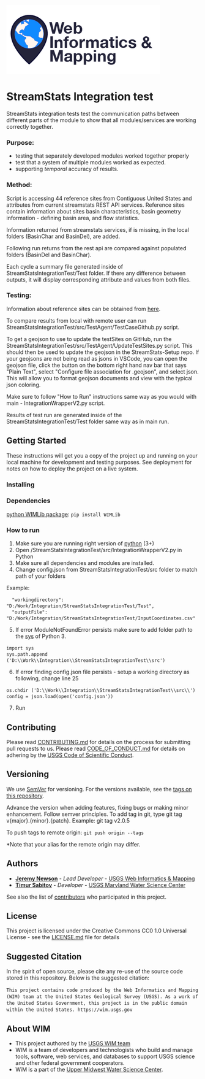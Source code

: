 ![WiM](wimlogo.png)

# StreamStats Integration test

StreamStats integration tests test the communication paths between different parts of the module to show that all modules/services are working correctly together.

### Purpose:
* testing that separately developed modules worked together properly
* test that a system of multiple modules worked as expected.
* supporting *temporal* accuracy of results.

### Method:

Script is accessing 44 reference sites from Contiguous United States and attributes from current streamstats REST API services. Reference sites contain information about sites basin characteristics, basin geometry information - defining basin area, and flow statistics. 

  Information returned from streamstats services, if is missing, in the local folders (BasinChar and BasinDel), are added.
  
  Following run returns from the rest api are compared against populated folders (BasinDel and BasinChar). 
  
  Each cycle a summary file generated inside of StreamStatsIntegrationTest/Test folder. If there any difference between outputs, it will display corresponding attribute and values from both files.


### Testing:

Information about reference sites can be obtained from [here](https://raw.githubusercontent.com/USGS-WiM/StreamStats-Setup/master/batchTester/testSites.geojson). 

To compare results from local with remote user can run StreamStatsIntegrationTest/src/TestAgent/TestCaseGithub.py script. 

To get a geojson to use to update the testSites on GitHub, run the StreamStatsIntegrationTest/src/TestAgent/UpdateTestSites.py script. This should then be used to update the geojson in the StreamStats-Setup repo. If your geojsons are not being read as jsons in VSCode, you can open the geojson file, click the button on the bottom right hand nav bar that says "Plain Text", select "Configure file association for .geojson", and select json. This will allow you to format geojson documents and view with the typical json coloring. 

Make sure to follow "How to Run" instructions same way as you would with main - IntegrationWrapperV2.py script. 

Results of test run are generated inside of the StreamStatsIntegrationTest/Test folder same way as in main run.


## Getting Started

These instructions will get you a copy of the project up and running on your local machine for development and testing purposes. See deployment for notes on how to deploy the project on a live system.

### Installing
### Dependencies
[ python WIMLib package](https://pypi.org/project/WIMLib/): `pip install WIMLib`

### How to run
1. Make sure you are running right version of [python](https://www.python.org/downloads/) (3+)
2. Open /StreamStatsIntegrationTest/src/IntegrationWrapperV2.py in Python
3. Make sure all dependencies and modules are installed.
4. Change config.json from StreamStatsIntegrationTest/src folder to match path of your folders

Example:
```{python}
  "workingdirectory": "D:/Work/Integration/StreamStatsIntegrationTest/Test",
  "outputFile": "D:/Work/Integration/StreamStatsIntegrationTest/InputCoordinates.csv"
  ```
5. If error ModuleNotFoundError persists make sure to add folder path to the [sys](https://docs.python.org/3.7/library/sys.html) of Python 3.

```{python}
import sys
sys.path.append ('D:\\Work\\Integration\\StreamStatsIntegrationTest\\src')
```

6. If error finding config.json file persists - setup a working directory as following, change line 25

```{python}
os.chdir ('D:\\Work\\Integration\\StreamStatsIntegrationTest\\src\\')
config = json.load(open('config.json'))
```

7. Run

## Contributing

Please read [CONTRIBUTING.md](CONTRIBUTING.md) for details on the process for submitting pull requests to us. Please read [CODE_OF_CONDUCT.md](CODE_OF_CONDUCT.md) for details on adhering by the [USGS Code of Scientific Conduct](https://www2.usgs.gov/fsp/fsp_code_of_scientific_conduct.asp).

## Versioning

We use [SemVer](http://semver.org/) for versioning. For the versions available, see the [tags on this repository](../../tags). 

Advance the version when adding features, fixing bugs or making minor enhancement. Follow semver principles. To add tag in git, type git tag v{major}.{minor}.{patch}. Example: git tag v2.0.5

To push tags to remote origin: `git push origin --tags`

*Note that your alias for the remote origin may differ.

## Authors

* **[Jeremy Newson](https://www.usgs.gov/staff-profiles/jeremy-k-newson)**  - *Lead Developer* - [USGS Web Informatics & Mapping](https://wim.usgs.gov/)
* **[Timur Sabitov](https://github.com/tim7en)**  - *Developer* - [USGS Maryland Water Science Center](https://www.usgs.gov/centers/md-de-dc-water)

See also the list of [contributors](../../graphs/contributors) who participated in this project.

## License

This project is licensed under the Creative Commons CC0 1.0 Universal License - see the [LICENSE.md](LICENSE.md) file for details

## Suggested Citation

In the spirit of open source, please cite any re-use of the source code stored in this repository. Below is the suggested citation:

`This project contains code produced by the Web Informatics and Mapping (WIM) team at the United States Geological Survey (USGS). As a work of the United States Government, this project is in the public domain within the United States. https://wim.usgs.gov`


## About WIM

* This project authored by the [USGS WIM team](https://wim.usgs.gov)
* WIM is a team of developers and technologists who build and manage tools, software, web services, and databases to support USGS science and other federal government cooperators.
* WiM is a part of the [Upper Midwest Water Science Center](https://www.usgs.gov/centers/wisconsin-water-science-center).
